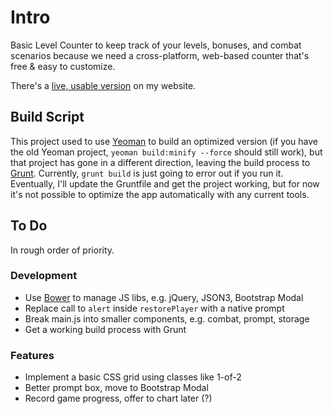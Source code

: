 # Intro

Basic Level Counter to keep track of your levels, bonuses, and combat scenarios because we need a cross-platform, web-based counter that's free & easy to customize.

There's a [live, usable version](http://phette.net/level-counter/) on my website.

## Build Script

This project used to use [Yeoman](http://yeoman.io/) to build an optimized version (if you have the old Yeoman project, `yeoman build:minify --force` should still work), but that project has gone in a different direction, leaving the build process to [Grunt](http://gruntjs.com/). Currently, `grunt build` is just going to error out if you run it. Eventually, I'll update the Gruntfile and get the project working, but for now it's not possible to optimize the app automatically with any current tools.

## To Do

In rough order of priority.

### Development

- Use [Bower](http://twitter.github.com/bower/) to manage JS libs, e.g. jQuery, JSON3, Bootstrap Modal
- Replace call to `alert` inside `restorePlayer` with a native prompt
- Break main.js into smaller components, e.g. combat, prompt, storage
- Get a working build process with Grunt

### Features

- Implement a basic CSS grid using classes like 1-of-2
- Better prompt box, move to Bootstrap Modal
- Record game progress, offer to chart later (?)
